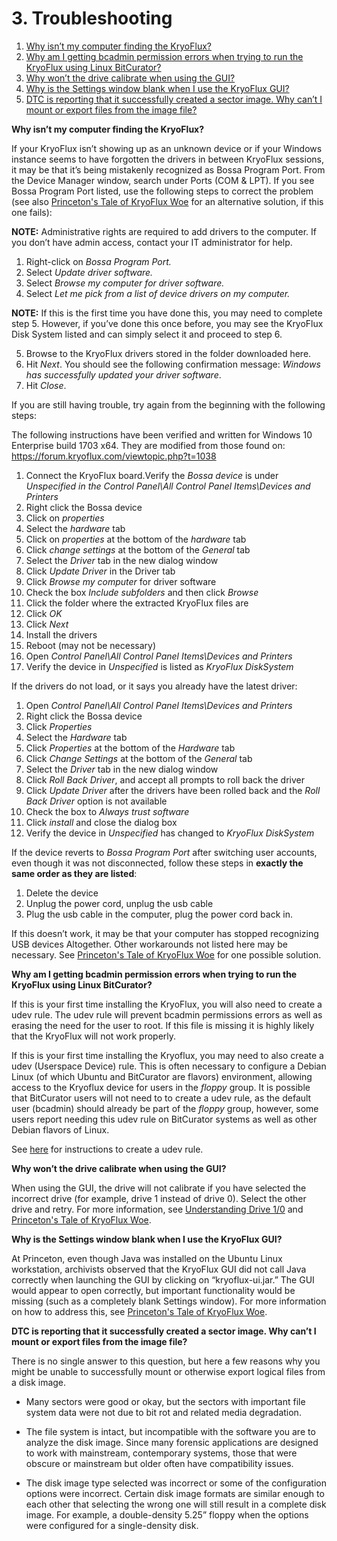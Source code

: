 # 3. Troubleshooting

1. [Why isn’t my computer finding the KryoFlux?](/03%20TROUBLESHOOTING/README.md#findingkryoflux)
2. [Why am I getting bcadmin permission errors when trying to run the KryoFlux using Linux BitCurator?](/03%20TROUBLESHOOTING/README.md#bcadminpermission)
3. [Why won’t the drive calibrate when using the GUI?](/03%20TROUBLESHOOTING/README.md#calibrate)
4. [Why is the Settings window blank when I use the KryoFlux GUI?](/03%20TROUBLESHOOTING/README.md#blanksettings)
5. [DTC is reporting that it successfully created a sector image. Why can’t I mount or export files from the image file?](/03%20TROUBLESHOOTING/README.md#dtcreporting)

<a id="findingkryoflux"></a>
**Why isn’t my computer finding the KryoFlux?**

If your KryoFlux isn’t showing up as an unknown device or if your Windows instance
seems to have forgotten the drivers in between KryoFlux sessions, it may be that it’s being mistakenly recognized as Bossa Program Port. From the Device Manager window, search under Ports (COM & LPT). If you see Bossa Program Port listed, use the following steps to correct the problem (see also [Princeton's Tale of KryoFlux Woe](/02%20PART%20TWO%20In-Depth/Lessons-Learned.md#princetonuniversity) for an alternative solution, if this one fails):

**NOTE:** Administrative rights are required to add drivers to the computer. If you don’t have
admin access, contact your IT administrator for help.

1.  Right-click on *Bossa Program Port.*
2.  Select *Update driver software.*
3.  Select *Browse my computer for driver software.*
4.  Select *Let me pick from a list of device drivers on my computer.*

**NOTE:** If this is the first time you have done this, you may need to complete step
5. However, if you’ve done this once before, you may see the KryoFlux
Disk System listed and can simply select it and proceed to step 6.

5.  Browse to the KryoFlux drivers stored in the folder downloaded here.
6.  Hit *Next*. You should see the following confirmation message: *Windows has successfully updated your driver software*.
7.  Hit *Close*.

If you are still having trouble, try again from the beginning with the following steps:

The following instructions have been verified and written for Windows 10 Enterprise build 1703 x64. They are modified from those found on: https://forum.kryoflux.com/viewtopic.php?t=1038 

1.  Connect the KryoFlux board.Verify the *Bossa device* is under *Unspecified in the Control Panel\\All Control Panel Items\\Devices and Printers*
2.  Right click the Bossa device
3.  Click on *properties*
4.  Select the *hardware* tab
5.  Click on *properties* at the bottom of the *hardware* tab
6.  Click *change settings* at the bottom of the *General* tab
7.  Select the *Driver* tab in the new dialog window
8.  Click *Update Driver* in the Driver tab
9.  Click *Browse my computer* for driver software
10. Check the box *Include subfolders* and then click *Browse*
11. Click the folder where the extracted KryoFlux files are
12. Click *OK*
13. Click *Next*
14. Install the drivers
15. Reboot (may not be necessary)
16. Open *Control Panel\\All Control Panel Items\\Devices and Printers*
17. Verify the device in *Unspecified* is listed as *KryoFlux DiskSystem*

If the drivers do not load, or it says you already have the latest driver:

1.  Open *Control Panel\\All Control Panel Items\\Devices and Printers*
2.  Right click the Bossa device
3.  Click *Properties*
4.  Select the *Hardware* tab
5.  Click *Properties* at the bottom of the *Hardware* tab
6.  Click *Change Settings* at the bottom of the *General* tab
7.  Select the *Driver* tab in the new dialog window
8.  Click *Roll Back Driver*, and accept all prompts to roll back the driver
9.  Click *Update Driver* after the drivers have been rolled back and the *Roll Back Driver* option is not available
10. Check the box to *Always trust software*
11. Click *install* and close the dialog box
12. Verify the device in *Unspecified* has changed to *KryoFlux DiskSystem*

If the device reverts to *Bossa Program Port* after switching user accounts, even though it was not disconnected, follow these steps in **exactly the same order as they are listed**:

1.  Delete the device
2.  Unplug the power cord, unplug the usb cable
3.  Plug the usb cable in the computer, plug the power cord back in.

If this doesn’t work, it may be that your computer has stopped recognizing USB devices
Altogether. Other workarounds not listed here may be necessary.  See [Princeton's Tale of KryoFlux Woe](/02%20PART%20TWO%20In-Depth/Lessons-Learned.md#princetonuniversity) for one possible solution.

<a id="bcadminpermission"></a>
**Why am I getting bcadmin permission errors when trying to run the KryoFlux using Linux BitCurator?**

If this is your first time installing the KryoFlux, you will also need to create a udev rule.
The udev rule will prevent bcadmin permissions errors as well as erasing the need for the user to root. If this file is missing it is highly likely that the KryoFlux will not work properly.

If this is your first time installing the Kryoflux, you may need to also create a udev (Userspace Device) rule. This is often necessary to configure a Debian Linux (of which Ubuntu and BitCurator are flavors) environment, allowing access to the Kryoflux device for users in the *floppy* group. It is possible that BitCurator users will not need to to create a udev rule, as the default user (bcadmin) should already be part of the *floppy* group, however, some users report needing this udev rule on BitCurator systems as well as other Debian flavors of Linux.

See [here](/01%20PART%20ONE%20Getting%20Started/01%20SET-UP%20AND%20INSTALLATION/README.md#udevrule) for instructions to create a udev rule.

<a id="calibrate"></a>
**Why won’t the drive calibrate when using the GUI?**

When using the GUI, the drive will not calibrate if you have selected the incorrect drive
(for example, drive 1 instead of drive 0). Select the other drive and retry. For more information, see [Understanding Drive 1/0](/02%20PART%20TWO%20In-Depth/Understanding-Drives-1-and-0.md) and [Princeton's Tale of KryoFlux Woe](/02%20PART%20TWO%20In-Depth/Lessons-Learned.md#princetonuniversity).

<a id="blanksettings"></a>
**Why is the Settings window blank when I use the KryoFlux GUI?**

At Princeton, even though Java was installed on the Ubuntu Linux workstation, archivists observed that the KryoFlux GUI did not call Java correctly when launching the GUI by clicking on “kryoflux-ui.jar.” The GUI would appear to open correctly, but important functionality would be missing (such as a completely blank Settings window). For more information on how to address this, see [Princeton's Tale of KryoFlux Woe](/02%20PART%20TWO%20In-Depth/Lessons-Learned.md#princetonuniversity).

<a id="dtcreporting"></a>
**DTC is reporting that it successfully created a sector image. Why can’t I mount or export files from the image file?**

There is no single answer to this question, but here a few reasons why you might be unable to successfully mount or otherwise export logical files from a disk image.

* Many sectors were good or okay, but the sectors with important file system data were not due to bit rot and related media degradation.

* The file system is intact, but incompatible with the software you are to analyze the disk image. Since many forensic applications are designed to work with mainstream, contemporary systems, those that were obscure or mainstream but older often have compatibility issues.

* The disk image type selected was incorrect or some of the configuration options were incorrect. Certain disk image formats are similar enough to each other that selecting the wrong one will still result in a complete disk image. For example, a double-density 5.25” floppy when the options were configured for a single-density disk.
